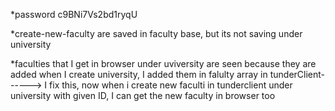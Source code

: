 *password c9BNi7Vs2bd1ryqU

*create-new-faculty are saved in faculty base, but its not saving under university

*faculties that I get in browser under uviversity are seen because they are added when I create university, I added them in falulty array in tunderClient------> I fix this, now when i create new faculti in tunderclient under university with given ID, I can get the new faculty in browser too

